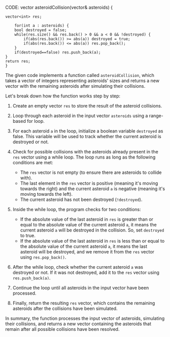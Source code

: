 CODE:
    vector<int> asteroidCollision(vector<int>& asteroids) {
        
	vector<int> res;
	    
     	for(int a : asteroids) {
		bool destroyed = false;
		while(res.size() && res.back() > 0 && a < 0 && !destroyed) {
			if(abs(res.back()) >= abs(a)) destroyed = true;
			if(abs(res.back()) <= abs(a)) res.pop_back();
		}
		if(destroyed==false) res.push_back(a);
	}
	return res;
    }



The given code implements a function called `asteroidCollision`, which takes a vector of integers representing asteroids' sizes and returns a new vector with the remaining asteroids after simulating their collisions.

Let's break down how the function works step by step:

1. Create an empty vector `res` to store the result of the asteroid collisions.

2. Loop through each asteroid in the input vector `asteroids` using a range-based for loop.

3. For each asteroid `a` in the loop, initialize a boolean variable `destroyed` as false. This variable will be used to track whether the current asteroid is destroyed or not.

4. Check for possible collisions with the asteroids already present in the `res` vector using a while loop. The loop runs as long as the following conditions are met:
   - The `res` vector is not empty (to ensure there are asteroids to collide with).
   - The last element in the `res` vector is positive (meaning it's moving towards the right) and the current asteroid `a` is negative (meaning it's moving towards the left).
   - The current asteroid has not been destroyed (`!destroyed`).

5. Inside the while loop, the program checks for two conditions:
   - If the absolute value of the last asteroid in `res` is greater than or equal to the absolute value of the current asteroid `a`, it means the current asteroid `a` will be destroyed in the collision. So, set `destroyed` to true.
   - If the absolute value of the last asteroid in `res` is less than or equal to the absolute value of the current asteroid `a`, it means the last asteroid will be destroyed, and we remove it from the `res` vector using `res.pop_back()`.

6. After the while loop, check whether the current asteroid `a` was destroyed or not. If it was not destroyed, add it to the `res` vector using `res.push_back(a)`.

7. Continue the loop until all asteroids in the input vector have been processed.

8. Finally, return the resulting `res` vector, which contains the remaining asteroids after the collisions have been simulated.

In summary, the function processes the input vector of asteroids, simulating their collisions, and returns a new vector containing the asteroids that remain after all possible collisions have been resolved.
